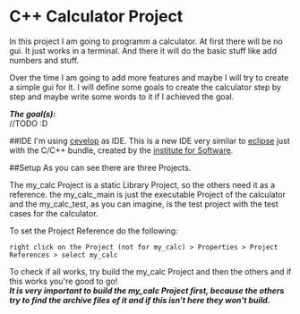 # C++ Calculator Project
In this project I am going to programm a calculator. At first there will be no gui. It just works in a terminal. And there it will do the basic stuff like add numbers and stuff. 

Over the time I am going to add more features and maybe I will try to create a simple gui for it. I will define some goals to create the calculator step by step and maybe write some words to it if I achieved the goal.

***The goal(s):***
<br/>//TODO :D

##IDE
I'm using [cevelop](https://www.cevelop.com) as IDE. This is a new IDE very similar to [eclipse](https://eclipse.org) just with the C/C++ bundle, created by the [institute for Software](http://ifs.hsr.ch).

##Setup
As you can see there are three Projects.

The my_calc Project is a static Library Project, so the others need it as a reference. the my_calc_main is just the executable Project of the calculator and the my_calc_test, as you can imagine, is the test project with the test cases for the calculator.

To set the Project Reference do the following:

	right click on the Project (not for my_calc) > Properties > Project References > select my_calc

To check if all works, try build the my_calc Project and then the others and if this works you're good to go!<br />
***It is very important to build the my_calc Project first, because the others try to find the archive files of it and if this isn't here they won't build.***